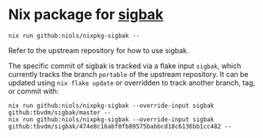 Nix package for [sigbak](https://github.com/tbvdm/sigbak)
=========================================================

```
nix run github:niols/nixpkg-sigbak --
```

Refer to the upstream repository for how to use sigbak.

The specific commit of sigbak is tracked via a flake input `sigbak`, which
currently tracks the branch `portable` of the upstream repository. It can be
updated using `nix flake update` or overridden to track another branch, tag, or
commit with:

```
nix run github:niols/nixpkg-sigbak --override-input sigbak github:tbvdm/sigbak/master --
nix run github:niols/nixpkg-sigbak --override-input sigbak github:tbvdm/sigbak/474e8c16abf0fb89575babbcd18c6136bb1cc482 --
```

